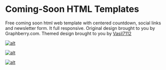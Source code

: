 # Coming-Soon HTML Templates
Free coming soon html web template with centered countdown, social links and newsletter form. It full responsive. Original design brought to you by Graphberry.com. Themed design brought to you by [Vasil7112](https://www.vasil7112.com)

[ ![alt ](http://vasil7112.com/assets/images/portfolio/Coming-Soon-HTML-Template-TF2.JPG) ](http://vasil7112.com/demo/coming-soon-html-template/team-fortress-2/)

[ ![alt ](http://vasil7112.com/assets/images/portfolio/Coming-Soon-HTML-Template-CSGO.JPG) ](http://vasil7112.com/demo/coming-soon-html-template/counter-strike/)

[ ![alt ](http://vasil7112.com/assets/images/portfolio/Coming-Soon-HTML-Template-LOL.JPG) ](http://vasil7112.com/demo/coming-soon-html-template/league-of-legends/)
